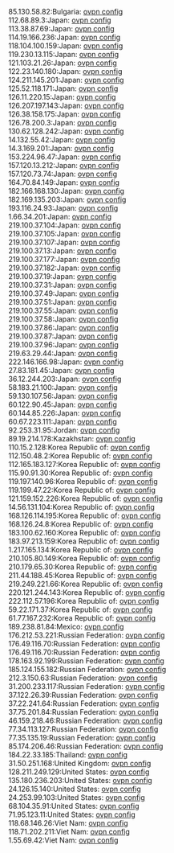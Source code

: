 85.130.58.82:Bulgaria: [ovpn config](vpn/85_130_58_82.ovpn)  
112.68.89.3:Japan: [ovpn config](vpn/112_68_89_3.ovpn)  
113.38.87.69:Japan: [ovpn config](vpn/113_38_87_69.ovpn)  
114.19.166.236:Japan: [ovpn config](vpn/114_19_166_236.ovpn)  
118.104.100.159:Japan: [ovpn config](vpn/118_104_100_159.ovpn)  
119.230.13.115:Japan: [ovpn config](vpn/119_230_13_115.ovpn)  
121.103.21.26:Japan: [ovpn config](vpn/121_103_21_26.ovpn)  
122.23.140.180:Japan: [ovpn config](vpn/122_23_140_180.ovpn)  
124.211.145.201:Japan: [ovpn config](vpn/124_211_145_201.ovpn)  
125.52.118.171:Japan: [ovpn config](vpn/125_52_118_171.ovpn)  
126.11.220.15:Japan: [ovpn config](vpn/126_11_220_15.ovpn)  
126.207.197.143:Japan: [ovpn config](vpn/126_207_197_143.ovpn)  
126.38.158.175:Japan: [ovpn config](vpn/126_38_158_175.ovpn)  
126.78.200.3:Japan: [ovpn config](vpn/126_78_200_3.ovpn)  
130.62.128.242:Japan: [ovpn config](vpn/130_62_128_242.ovpn)  
14.132.55.42:Japan: [ovpn config](vpn/14_132_55_42.ovpn)  
14.3.169.201:Japan: [ovpn config](vpn/14_3_169_201.ovpn)  
153.224.96.47:Japan: [ovpn config](vpn/153_224_96_47.ovpn)  
157.120.13.212:Japan: [ovpn config](vpn/157_120_13_212.ovpn)  
157.120.73.74:Japan: [ovpn config](vpn/157_120_73_74.ovpn)  
164.70.84.149:Japan: [ovpn config](vpn/164_70_84_149.ovpn)  
182.166.168.130:Japan: [ovpn config](vpn/182_166_168_130.ovpn)  
182.169.135.203:Japan: [ovpn config](vpn/182_169_135_203.ovpn)  
193.116.24.93:Japan: [ovpn config](vpn/193_116_24_93.ovpn)  
1.66.34.201:Japan: [ovpn config](vpn/1_66_34_201.ovpn)  
219.100.37.104:Japan: [ovpn config](vpn/219_100_37_104.ovpn)  
219.100.37.105:Japan: [ovpn config](vpn/219_100_37_105.ovpn)  
219.100.37.107:Japan: [ovpn config](vpn/219_100_37_107.ovpn)  
219.100.37.13:Japan: [ovpn config](vpn/219_100_37_13.ovpn)  
219.100.37.177:Japan: [ovpn config](vpn/219_100_37_177.ovpn)  
219.100.37.182:Japan: [ovpn config](vpn/219_100_37_182.ovpn)  
219.100.37.19:Japan: [ovpn config](vpn/219_100_37_19.ovpn)  
219.100.37.31:Japan: [ovpn config](vpn/219_100_37_31.ovpn)  
219.100.37.49:Japan: [ovpn config](vpn/219_100_37_49.ovpn)  
219.100.37.51:Japan: [ovpn config](vpn/219_100_37_51.ovpn)  
219.100.37.55:Japan: [ovpn config](vpn/219_100_37_55.ovpn)  
219.100.37.58:Japan: [ovpn config](vpn/219_100_37_58.ovpn)  
219.100.37.86:Japan: [ovpn config](vpn/219_100_37_86.ovpn)  
219.100.37.87:Japan: [ovpn config](vpn/219_100_37_87.ovpn)  
219.100.37.96:Japan: [ovpn config](vpn/219_100_37_96.ovpn)  
219.63.29.44:Japan: [ovpn config](vpn/219_63_29_44.ovpn)  
222.146.166.98:Japan: [ovpn config](vpn/222_146_166_98.ovpn)  
27.83.181.45:Japan: [ovpn config](vpn/27_83_181_45.ovpn)  
36.12.244.203:Japan: [ovpn config](vpn/36_12_244_203.ovpn)  
58.183.21.100:Japan: [ovpn config](vpn/58_183_21_100.ovpn)  
59.130.107.56:Japan: [ovpn config](vpn/59_130_107_56.ovpn)  
60.122.90.45:Japan: [ovpn config](vpn/60_122_90_45.ovpn)  
60.144.85.226:Japan: [ovpn config](vpn/60_144_85_226.ovpn)  
60.67.223.111:Japan: [ovpn config](vpn/60_67_223_111.ovpn)  
92.253.31.95:Jordan: [ovpn config](vpn/92_253_31_95.ovpn)  
89.19.214.178:Kazakhstan: [ovpn config](vpn/89_19_214_178.ovpn)  
110.15.2.128:Korea Republic of: [ovpn config](vpn/110_15_2_128.ovpn)  
112.150.48.2:Korea Republic of: [ovpn config](vpn/112_150_48_2.ovpn)  
112.165.183.127:Korea Republic of: [ovpn config](vpn/112_165_183_127.ovpn)  
115.90.91.30:Korea Republic of: [ovpn config](vpn/115_90_91_30.ovpn)  
119.197.140.96:Korea Republic of: [ovpn config](vpn/119_197_140_96.ovpn)  
119.199.47.22:Korea Republic of: [ovpn config](vpn/119_199_47_22.ovpn)  
121.159.152.226:Korea Republic of: [ovpn config](vpn/121_159_152_226.ovpn)  
14.56.131.104:Korea Republic of: [ovpn config](vpn/14_56_131_104.ovpn)  
168.126.114.195:Korea Republic of: [ovpn config](vpn/168_126_114_195.ovpn)  
168.126.24.8:Korea Republic of: [ovpn config](vpn/168_126_24_8.ovpn)  
183.100.62.160:Korea Republic of: [ovpn config](vpn/183_100_62_160.ovpn)  
183.97.213.159:Korea Republic of: [ovpn config](vpn/183_97_213_159.ovpn)  
1.217.165.134:Korea Republic of: [ovpn config](vpn/1_217_165_134.ovpn)  
210.105.80.149:Korea Republic of: [ovpn config](vpn/210_105_80_149.ovpn)  
210.179.65.30:Korea Republic of: [ovpn config](vpn/210_179_65_30.ovpn)  
211.44.188.45:Korea Republic of: [ovpn config](vpn/211_44_188_45.ovpn)  
219.249.221.66:Korea Republic of: [ovpn config](vpn/219_249_221_66.ovpn)  
220.121.244.143:Korea Republic of: [ovpn config](vpn/220_121_244_143.ovpn)  
222.112.57.196:Korea Republic of: [ovpn config](vpn/222_112_57_196.ovpn)  
59.22.171.37:Korea Republic of: [ovpn config](vpn/59_22_171_37.ovpn)  
61.77.167.232:Korea Republic of: [ovpn config](vpn/61_77_167_232.ovpn)  
189.238.81.84:Mexico: [ovpn config](vpn/189_238_81_84.ovpn)  
176.212.53.221:Russian Federation: [ovpn config](vpn/176_212_53_221.ovpn)  
176.49.116.70:Russian Federation: [ovpn config](vpn/176_49_116_70.ovpn)  
176.49.116.70:Russian Federation: [ovpn config](vpn/176_49_116_70.ovpn)  
178.163.92.199:Russian Federation: [ovpn config](vpn/178_163_92_199.ovpn)  
185.124.155.182:Russian Federation: [ovpn config](vpn/185_124_155_182.ovpn)  
212.3.150.63:Russian Federation: [ovpn config](vpn/212_3_150_63.ovpn)  
31.200.233.117:Russian Federation: [ovpn config](vpn/31_200_233_117.ovpn)  
37.122.26.39:Russian Federation: [ovpn config](vpn/37_122_26_39.ovpn)  
37.22.241.64:Russian Federation: [ovpn config](vpn/37_22_241_64.ovpn)  
37.75.201.84:Russian Federation: [ovpn config](vpn/37_75_201_84.ovpn)  
46.159.218.46:Russian Federation: [ovpn config](vpn/46_159_218_46.ovpn)  
77.34.113.127:Russian Federation: [ovpn config](vpn/77_34_113_127.ovpn)  
77.35.135.19:Russian Federation: [ovpn config](vpn/77_35_135_19.ovpn)  
85.174.206.46:Russian Federation: [ovpn config](vpn/85_174_206_46.ovpn)  
184.22.33.185:Thailand: [ovpn config](vpn/184_22_33_185.ovpn)  
31.50.251.168:United Kingdom: [ovpn config](vpn/31_50_251_168.ovpn)  
128.211.249.129:United States: [ovpn config](vpn/128_211_249_129.ovpn)  
135.180.236.203:United States: [ovpn config](vpn/135_180_236_203.ovpn)  
24.126.15.140:United States: [ovpn config](vpn/24_126_15_140.ovpn)  
24.253.99.103:United States: [ovpn config](vpn/24_253_99_103.ovpn)  
68.104.35.91:United States: [ovpn config](vpn/68_104_35_91.ovpn)  
71.95.123.11:United States: [ovpn config](vpn/71_95_123_11.ovpn)  
118.68.146.26:Viet Nam: [ovpn config](vpn/118_68_146_26.ovpn)  
118.71.202.211:Viet Nam: [ovpn config](vpn/118_71_202_211.ovpn)  
1.55.69.42:Viet Nam: [ovpn config](vpn/1_55_69_42.ovpn)  
